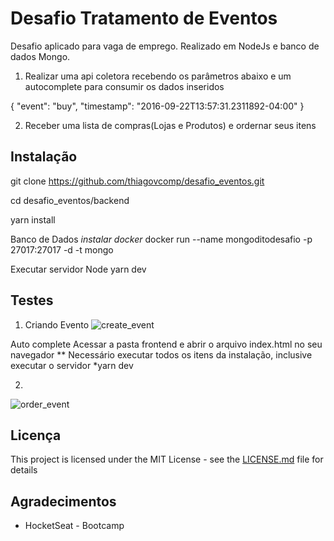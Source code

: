 # Desafio Tratamento de Eventos

Desafio aplicado para vaga de emprego. Realizado em NodeJs e banco de dados Mongo.

1) Realizar uma api coletora recebendo os parâmetros abaixo e um autocomplete para consumir os dados inseridos
  
{
"event": "buy",
"timestamp": "2016-09-22T13:57:31.2311892-04:00"
}

2) Receber uma lista de compras(Lojas e Produtos) e ordernar seus itens


## Instalação

git clone https://github.com/thiagovcomp/desafio_eventos.git

cd desafio_eventos/backend

yarn install

Banco de Dados *instalar docker*
docker run --name mongoditodesafio -p 27017:27017 -d -t mongo

Executar servidor Node
yarn dev


## Testes

1) Criando Evento
![create_event](https://user-images.githubusercontent.com/695109/61189589-0444bf00-a666-11e9-8c06-16c80af3ab44.jpg)

Auto complete
Acessar a pasta frontend e abrir o arquivo index.html no seu navegador
** Necessário executar todos os itens da instalação, inclusive executar o servidor *yarn dev 

2)
![order_event](https://user-images.githubusercontent.com/695109/61189627-7ddcad00-a666-11e9-9438-e0376327f59c.jpg)

## Licença

This project is licensed under the MIT License - see the [LICENSE.md](LICENSE.md) file for details

## Agradecimentos

* HocketSeat - Bootcamp
